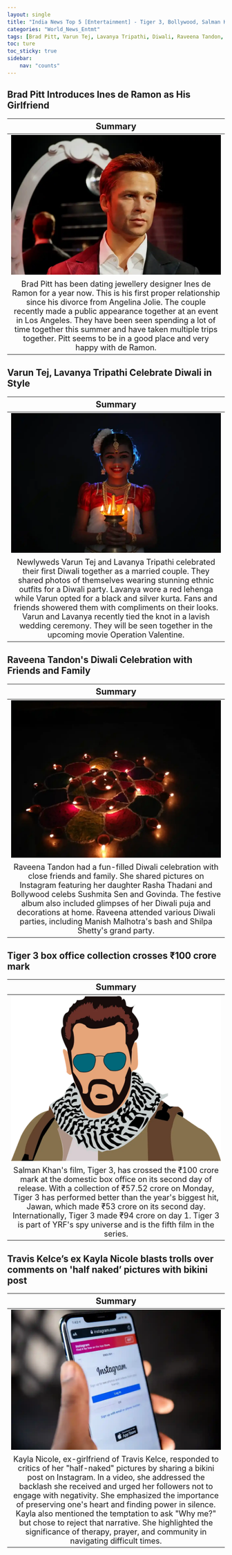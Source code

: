 ```yaml
---
layout: single
title: "India News Top 5 [Entertainment] - Tiger 3, Bollywood, Salman Khan"
categories: "World_News_Entmt"
tags: [Brad Pitt, Varun Tej, Lavanya Tripathi, Diwali, Raveena Tandon, Bollywood, Salman Khan, Tiger 3, Kayla Nicole, Travis Kelce]
toc: ture
toc_sticky: true
sidebar:
    nav: "counts"
---
```


<style>
table th:first-of-type {
    width: 100%;
    font-size: 20px;
}
table td:nth-of-type(1) {
    width: 100%;
    font-size: 18px;
}
</style>

## Brad Pitt Introduces Ines de Ramon as His Girlfriend

Summary | 
:---:|
![](/assets/images/2023-11-14-India_News_Entmt_231114_1-1.webp) |
Brad Pitt has been dating jewellery designer Ines de Ramon for a year now. This is his first proper relationship since his divorce from Angelina Jolie. The couple recently made a public appearance together at an event in Los Angeles. They have been seen spending a lot of time together this summer and have taken multiple trips together. Pitt seems to be in a good place and very happy with de Ramon. |

## Varun Tej, Lavanya Tripathi Celebrate Diwali in Style

Summary | 
:---:|
![](/assets/images/2023-11-14-India_News_Entmt_231114_1-2.webp) |
Newlyweds Varun Tej and Lavanya Tripathi celebrated their first Diwali together as a married couple. They shared photos of themselves wearing stunning ethnic outfits for a Diwali party. Lavanya wore a red lehenga while Varun opted for a black and silver kurta. Fans and friends showered them with compliments on their looks. Varun and Lavanya recently tied the knot in a lavish wedding ceremony. They will be seen together in the upcoming movie Operation Valentine. |

## Raveena Tandon's Diwali Celebration with Friends and Family

Summary | 
:---:|
![](/assets/images/2023-11-14-India_News_Entmt_231114_1-3.webp) |
Raveena Tandon had a fun-filled Diwali celebration with close friends and family. She shared pictures on Instagram featuring her daughter Rasha Thadani and Bollywood celebs Sushmita Sen and Govinda. The festive album also included glimpses of her Diwali puja and decorations at home. Raveena attended various Diwali parties, including Manish Malhotra's bash and Shilpa Shetty's grand party. |

## Tiger 3 box office collection crosses ₹100 crore mark

Summary | 
:---:|
![](/assets/images/2023-11-14-India_News_Entmt_231114_1-4.webp) |
Salman Khan's film, Tiger 3, has crossed the ₹100 crore mark at the domestic box office on its second day of release. With a collection of ₹57.52 crore on Monday, Tiger 3 has performed better than the year's biggest hit, Jawan, which made ₹53 crore on its second day. Internationally, Tiger 3 made ₹94 crore on day 1. Tiger 3 is part of YRF's spy universe and is the fifth film in the series. |

## Travis Kelce’s ex Kayla Nicole blasts trolls over comments on 'half naked’ pictures with bikini post

Summary | 
:---:|
![](/assets/images/2023-11-14-India_News_Entmt_231114_1-5.webp) |
Kayla Nicole, ex-girlfriend of Travis Kelce, responded to critics of her "half-naked" pictures by sharing a bikini post on Instagram. In a video, she addressed the backlash she received and urged her followers not to engage with negativity. She emphasized the importance of preserving one's heart and finding power in silence. Kayla also mentioned the temptation to ask "Why me?" but chose to reject that narrative. She highlighted the significance of therapy, prayer, and community in navigating difficult times. |